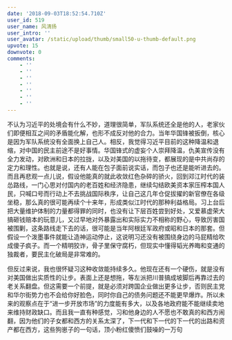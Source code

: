 ```yaml
---
date: '2018-09-03T18:52:54.710Z'
user_id: 519
user_name: 风清扬
user_intro: ''
user_avatar: /static/upload/thumb/small50-u-thumb-default.png
upvote: 15
downvote: 0
comments:
    - ''
    - ''
    - ''
    - ''
    - ''
    - ''
    - ''
---
```


不认为习近平的处境会有什么不妙，道理很简单，军队系统还全是他的人，老家伙们即便相互之间的矛盾能化解，也形不成反对他的合力。当年华国锋被扳倒，核心是因为军队系统没有全面换上自己人。相反，我觉得习近平目前的这种降温和退缩，对中国的民主前途不是好事情。华国锋式的虚妄个人崇拜降温，仇美宣传没有全力发动，对欧洲和日本的拉拢，以及对美国的以拖待变，都展现的是中共尚存的定力和理性。也就是说，还有人能在包子面前说实话，而包子也还是能听进去的。而且再悲观一点儿说，假设他能真的就此收敛红色杂碎的骄火，回到邓江时代的装怂路线，一门心思对付国内的老百姓和经济隐患，继续勾结欧美资本家压榨本国人民，只喊口号而行动上不去挑战国际秩序，让自己这几年仓促拔擢的新官僚在各级坐稳，那么真的很可能再续个十来年，形成类似江时代的那种利益格局。习上台后把大量维护体制的力量都得罪的同时，也没有让下层百姓尝到好处，又爱慕虚荣大搞砸钱赔本的玩意儿，又过早地对外暴露出和实际实力不相称的野心，导致厉害国被围剿，这条路线走下去的话，很可能是当年阿根廷军政府或昭和日本的那套。但假设一个泼墨事件就能让造神运动停止，这说明习还没有被围绕身边的马屁精给吹成傻子疯子。而一个精明狡诈，骨子里保守腐朽，但现实中懂得韬光养晦和变通的独裁者，要民主化破局是非常难的。

但反过来说，我也很怀疑习这种收敛能持续多久。他现在还有一个硬伤，就是没有对美国做出实质性的让步。表面上还是想拖，等左派把川普搞成坡脚后再靠过去的老关系翻盘。但这需要一个前提，就是必须对跨国企业做出更多让步，否则民主党和华尔街势力也不会给你好脸色，同时你自己的债务问题还不能更早爆炸。所以未来的观察点在于“进一步开放市场”的力度能有多大，以及各地政府能不能继续卖地来维持财政缺口。而且我一直有种感觉，习和他身边的人不愿也不敢真的和西方闹翻，因为他们的子女都和西方的关系太深了，下一代和下一代的下一代的出路和资产都在西方，这些狗崽子的一句话，顶小粉红傻愤们鼓噪的一万句
